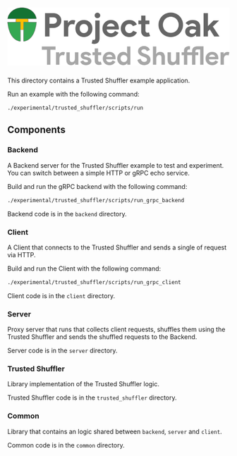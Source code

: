 <!-- Oak Logo Start -->
<!-- An HTML element is intentionally used since GitHub recommends this approach to handle different images in dark/light modes. Ref: https://docs.github.com/en/get-started/writing-on-github/getting-started-with-writing-and-formatting-on-github/basic-writing-and-formatting-syntax#specifying-the-theme-an-image-is-shown-to -->
<!-- markdownlint-disable-next-line MD033 -->
<h1><picture><source media="(prefers-color-scheme: dark)" srcset="/docs/oak-logo/svgs/oak-trusted-shuffler-negative-colour.svg?sanitize=true"><source media="(prefers-color-scheme: light)" srcset="/docs/oak-logo/svgs/oak-trusted-shuffler.svg?sanitize=true"><img alt="Project Oak Trusted Shuffler Logo" src="/docs/oak-logo/svgs/oak-trusted-shuffler.svg?sanitize=true"></picture></h1>
<!-- Oak Trusted Shuffler Logo End -->


This directory contains a Trusted Shuffler example application.

Run an example with the following command:

```bash
./experimental/trusted_shuffler/scripts/run
```

## Components

### Backend

A Backend server for the Trusted Shuffler example to test and experiment. You
can switch between a simple HTTP or gRPC echo service.

Build and run the gRPC backend with the following command:

```bash
./experimental/trusted_shuffler/scripts/run_grpc_backend
```

Backend code is in the `backend` directory.

### Client

A Client that connects to the Trusted Shuffler and sends a single of request via
HTTP.

Build and run the Client with the following command:

```bash
./experimental/trusted_shuffler/scripts/run_grpc_client
```

Client code is in the `client` directory.

### Server

Proxy server that runs that collects client requests, shuffles them using the
Trusted Shuffler and sends the shuffled requests to the Backend.

Server code is in the `server` directory.

### Trusted Shuffler

Library implementation of the Trusted Shuffler logic.

Trusted Shuffler code is in the `trusted_shuffler` directory.

### Common

Library that contains an logic shared between `backend`, `server` and `client`.

Common code is in the `common` directory.
